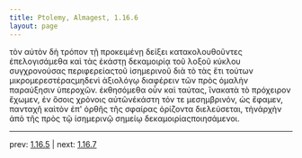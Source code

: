 ```yaml
---
title: Ptolemy, Almagest, 1.16.6
layout: page
---
```


τὸν αὐτὸν δὴ τρόπον τῇ προκειμένῃ δείξει κατακολουθοῦντες ἐπελογισάμεθα καὶ τὰς ἑκάστῃ δεκαμοιρίᾳ τοῦ λοξοῦ κύκλου συγχρονούσας περιφερείαςτοῦ ἰσημερινοῦ διὰ τὸ τὰς ἔτι τούτων μικρομερεστέραςμηδενὶ ἀξιολόγῳ διαφέρειν τῶν πρὸς ὁμαλὴν παραύξησιν ὑπεροχῶν. ἐκθησόμεθα οὖν καὶ ταύτας, ἵνακατὰ τὸ πρόχειρον ἔχωμεν, ἐν ὅσοις χρόνοις αὐτῶνἑκάστη τόν τε μεσημβρινόν, ὡς ἔφαμεν, πανταχῆ καὶτὸν ἐπ' ὀρθῆς τῆς σφαίρας ὁρίζοντα διελεύσεται, τὴνἀρχὴν ἀπὸ τῆς πρὸς τῷ ἰσημερινῷ σημείῳ δεκαμοιρίαςποιησάμενοι.

---

prev: [1.16.5](../1.16.5/) | next: [1.16.7](../1.16.7/)

